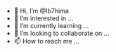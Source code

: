 - 👋 Hi, I’m @Ib7hima
- 👀 I’m interested in ...
- 🌱 I’m currently learning ...
- 💞️ I’m looking to collaborate on ...
- 📫 How to reach me ...

<!---
Ib7hima/Ib7hima is a ✨ special ✨ repository because its `README.md` (this file) appears on your GitHub profile.
You can click the Preview link to take a look at your changes.
--->
